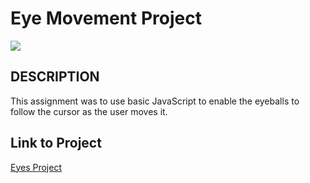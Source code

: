 <h1>Eye Movement Project</h1>
<img src=".screenshot.png">

<h2>DESCRIPTION</h2>
<p>This assignment was to use basic JavaScript to enable the eyeballs to follow the cursor as the user moves it.</p>
   
<h2>Link to Project</h2>
<a href="https://github.com/avorwerk98/Eyes-Project.git">Eyes Project</a>



